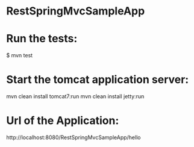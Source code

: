 # RestSpringMvcSampleApp

Run the tests:
===

$ mvn test



Start the tomcat application server:
===

mvn clean install tomcat7:run
mvn clean install jetty:run


Url of the Application:
===

http://localhost:8080/RestSpringMvcSampleApp/hello
